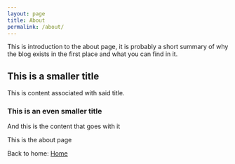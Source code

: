 ```yaml
---
layout: page
title: About
permalink: /about/
---
```


This is introduction to the about page, it is probably a short summary of why the blog exists in the first place and what you can find in it.

## This is a smaller title

This is content associated with said title.

### This is an even smaller title

And this is the content that goes with it

This is the about page

Back to home: [Home](/)
